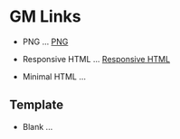 # GM Links

* PNG  ... <a target="_blank" href="https://steveculshaw.github.io/motw/monster-Director-Jason-De-Vou.png">PNG</a>
  
* Responsive HTML ... <a target="_blank" href="https://steveculshaw.github.io/motw/responsive_image_page.html">Responsive HTML</a>

* Minimal HTML ... <a target="_blank" href=""></a>

## Template

* Blank ... <a target="_blank" href=""></a>

